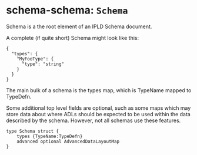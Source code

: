 # schema-schema: `Schema`

Schema is a the root element of an IPLD Schema document.

A complete (if quite short) Schema might look like this:

```
{
  "types": {
    "MyFooType": {
      "type": "string"
    }
  }
}
```

The main bulk of a schema is the types map,
which is TypeName mapped to TypeDefn.

Some additional top level fields are optional,
such as some maps which may store data about where ADLs
should be expected to be used within the data described by the schema.
However, not all schemas use these features.


```ipldsch
type Schema struct {
	types {TypeName:TypeDefn}
	advanced optional AdvancedDataLayoutMap
}
```
